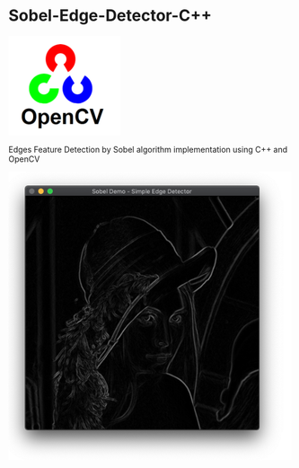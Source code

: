 # Sobel-Edge-Detector-C++

<img src="OpenCV_Logo.png" width="200">

Edges Feature Detection by Sobel algorithm implementation using C++ and OpenCV


<img src="Sobel.png">
